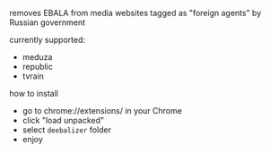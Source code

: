 removes EBALA from media websites tagged as "foreign agents" by Russian government

currently supported:

- meduza
- republic
- tvrain

how to install

- go to chrome://extensions/ in your Chrome
- click "load unpacked"
- select `deebalizer` folder
- enjoy
